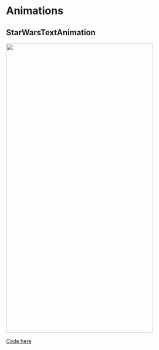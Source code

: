 # Animations

## StarWarsTextAnimation

<img src="/Gifs/StarWarsAnimation.gif" width="400" height="790">

[Code here](/AnimationsSwiftUI/AnimationsSwiftUI/StarWarsTextAnimation/StarWarsTextView.swift)

